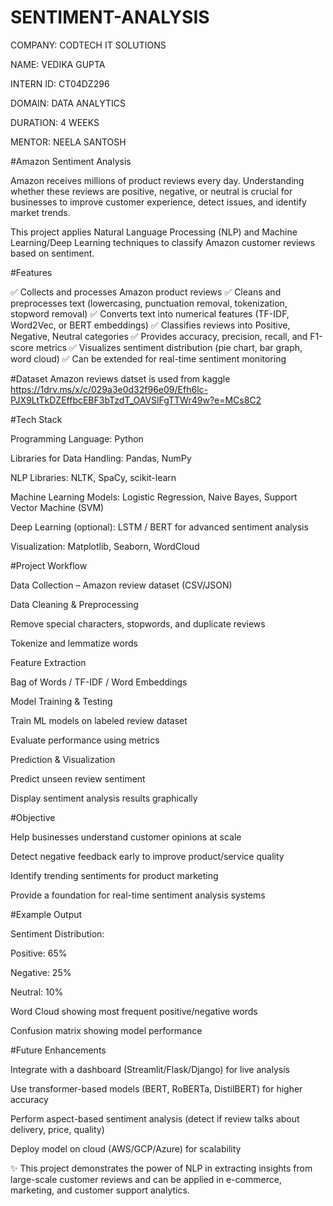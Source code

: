 # SENTIMENT-ANALYSIS
COMPANY: CODTECH IT SOLUTIONS

NAME: VEDIKA GUPTA

INTERN ID: CT04DZ296

DOMAIN: DATA ANALYTICS

DURATION: 4 WEEKS

MENTOR: NEELA SANTOSH

#Amazon Sentiment Analysis

Amazon receives millions of product reviews every day. Understanding whether these reviews are positive, negative, or neutral is crucial for businesses to improve customer experience, detect issues, and identify market trends.

This project applies Natural Language Processing (NLP) and Machine Learning/Deep Learning techniques to classify Amazon customer reviews based on sentiment.

#Features

✅ Collects and processes Amazon product reviews
✅ Cleans and preprocesses text (lowercasing, punctuation removal, tokenization, stopword removal)
✅ Converts text into numerical features (TF-IDF, Word2Vec, or BERT embeddings)
✅ Classifies reviews into Positive, Negative, Neutral categories
✅ Provides accuracy, precision, recall, and F1-score metrics
✅ Visualizes sentiment distribution (pie chart, bar graph, word cloud)
✅ Can be extended for real-time sentiment monitoring

#Dataset
Amazon reviews datset is used from kaggle 
https://1drv.ms/x/c/029a3e0d32f96e09/Efh6lc-PJX9LtTkDZEffbcEBF3bTzdT_OAVSlFgTTWr49w?e=MCs8C2

#Tech Stack

Programming Language: Python

Libraries for Data Handling: Pandas, NumPy

NLP Libraries: NLTK, SpaCy, scikit-learn

Machine Learning Models: Logistic Regression, Naive Bayes, Support Vector Machine (SVM)

Deep Learning (optional): LSTM / BERT for advanced sentiment analysis

Visualization: Matplotlib, Seaborn, WordCloud

#Project Workflow

Data Collection – Amazon review dataset (CSV/JSON)

Data Cleaning & Preprocessing

Remove special characters, stopwords, and duplicate reviews

Tokenize and lemmatize words

Feature Extraction

Bag of Words / TF-IDF / Word Embeddings

Model Training & Testing

Train ML models on labeled review dataset

Evaluate performance using metrics

Prediction & Visualization

Predict unseen review sentiment

Display sentiment analysis results graphically

#Objective

Help businesses understand customer opinions at scale

Detect negative feedback early to improve product/service quality

Identify trending sentiments for product marketing

Provide a foundation for real-time sentiment analysis systems

#Example Output

Sentiment Distribution:

Positive: 65%

Negative: 25%

Neutral: 10%

Word Cloud showing most frequent positive/negative words

Confusion matrix showing model performance

#Future Enhancements

Integrate with a dashboard (Streamlit/Flask/Django) for live analysis

Use transformer-based models (BERT, RoBERTa, DistilBERT) for higher accuracy

Perform aspect-based sentiment analysis (detect if review talks about delivery, price, quality)

Deploy model on cloud (AWS/GCP/Azure) for scalability

✨ This project demonstrates the power of NLP in extracting insights from large-scale customer reviews and can be applied in e-commerce, marketing, and customer support analytics.
